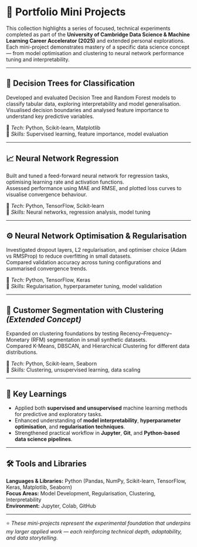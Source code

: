 # 🧩 Portfolio Mini Projects

This collection highlights a series of focused, technical experiments completed as part of the **University of Cambridge Data Science & Machine Learning Career Accelerator (2025)** and extended personal explorations.  
Each mini-project demonstrates mastery of a specific data science concept — from model optimisation and clustering to neural network performance tuning and interpretability.

---

## 🌳 Decision Trees for Classification
Developed and evaluated Decision Tree and Random Forest models to classify tabular data, exploring interpretability and model generalisation.  
Visualised decision boundaries and analysed feature importance to understand key predictive variables.

🔹 *Tech:* Python, Scikit-learn, Matplotlib  
🔹 *Skills:* Supervised learning, feature importance, model evaluation

---

## 📈 Neural Network Regression
Built and tuned a feed-forward neural network for regression tasks, optimising learning rate and activation functions.  
Assessed performance using MAE and RMSE, and plotted loss curves to visualise convergence behaviour.

🔹 *Tech:* Python, TensorFlow, Scikit-learn  
🔹 *Skills:* Neural networks, regression analysis, model tuning

---

## ⚙️ Neural Network Optimisation & Regularisation
Investigated dropout layers, L2 regularisation, and optimiser choice (Adam vs RMSProp) to reduce overfitting in small datasets.  
Compared validation accuracy across tuning configurations and summarised convergence trends.

🔹 *Tech:* Python, TensorFlow, Keras  
🔹 *Skills:* Regularisation, hyperparameter tuning, model validation

---

## 👥 Customer Segmentation with Clustering *(Extended Concept)*
Expanded on clustering foundations by testing Recency–Frequency–Monetary (RFM) segmentation in small synthetic datasets.  
Compared K-Means, DBSCAN, and Hierarchical Clustering for different data distributions.

🔹 *Tech:* Python, Scikit-learn, Seaborn  
🔹 *Skills:* Clustering, unsupervised learning, data scaling

---

## 🧠 Key Learnings
- Applied both **supervised and unsupervised** machine learning methods for predictive and exploratory tasks.  
- Enhanced understanding of **model interpretability**, **hyperparameter optimisation**, and **regularisation techniques**.  
- Strengthened practical workflow in **Jupyter**, **Git**, and **Python-based data science pipelines**.

---

## 🛠️ Tools and Libraries
**Languages & Libraries:** Python (Pandas, NumPy, Scikit-learn, TensorFlow, Keras, Matplotlib, Seaborn)  
**Focus Areas:** Model Development, Regularisation, Clustering, Interpretability  
**Environment:** Jupyter, Colab, GitHub  

---

⭐ *These mini-projects represent the experimental foundation that underpins my larger applied work — each reinforcing technical depth, adaptability, and data storytelling.*
